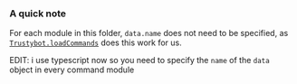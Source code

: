 ### A quick note

For each module in this folder, `data.name` does not need to be specified, as [`Trustybot.loadCommands`](../Trustybot.js#L27) does this work for us.

EDIT: i use typescript now so you need to specify the `name` of the `data` object in every command module
